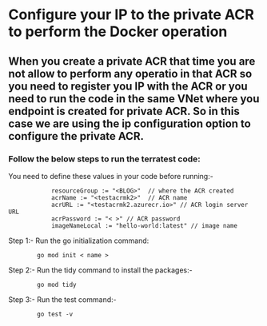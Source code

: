 # Configure your IP to the private ACR to perform the Docker operation

## When you create a private ACR that time you are not allow to perform any operatio in that ACR so you need to register you IP with the ACR or you need to run the code in the same VNet where you endpoint is created for private ACR. So in this case we are using the ip configuration option to configure the private ACR.


### Follow the below steps to run the terratest code:


You need to define these values in your code before running:-

            	resourceGroup := "<BLOG>"  // where the ACR created
                acrName := "<testacrmk2>"  // ACR name
                acrURL := "<testacrmk2.azurecr.io>" // ACR login server URL
                acrPassword := "< >" // ACR password
                imageNameLocal := "hello-world:latest" // image name

Step 1:- Run the go initialization command:

            go mod init < name >

Step 2:- Run the tidy command to install the packages:-

            go mod tidy

Step 3:- Run the test command:-

            go test -v

